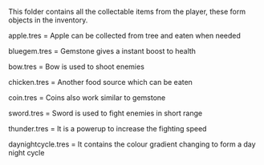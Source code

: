 This folder contains all the collectable items from the player, these form objects in the inventory.


apple.tres = Apple can be collected from tree and eaten when needed

bluegem.tres = Gemstone gives a instant boost to health

bow.tres = Bow is used to shoot enemies

chicken.tres = Another food source which can be eaten

coin.tres = Coins also work similar to gemstone

sword.tres = Sword is used to fight enemies in short range

thunder.tres = It is a powerup to increase the fighting speed

daynightcycle.tres = It contains the colour gradient changing to form a day night cycle
